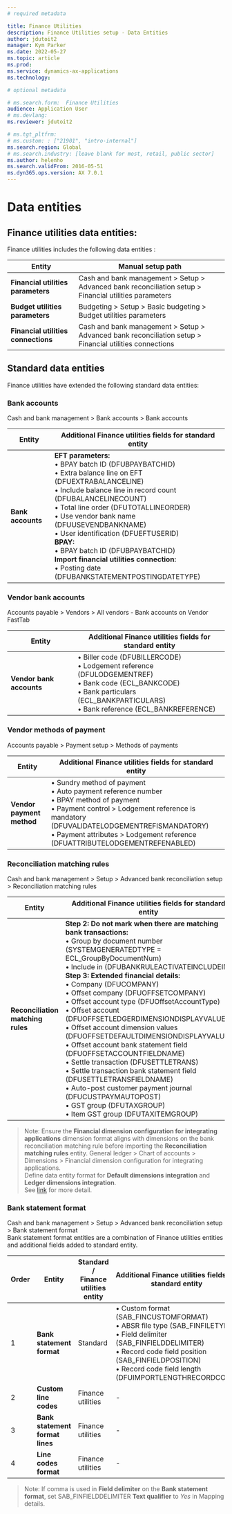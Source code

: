 ```yaml
---
# required metadata

title: Finance Utilities
description: Finance Utilities setup - Data Entities 
author: jdutoit2
manager: Kym Parker
ms.date: 2022-05-27
ms.topic: article
ms.prod: 
ms.service: dynamics-ax-applications
ms.technology: 

# optional metadata

# ms.search.form:  Finance Utilities 
audience: Application User
# ms.devlang: 
ms.reviewer: jdutoit2

# ms.tgt_pltfrm: 
# ms.custom: : ["21901", "intro-internal"]
ms.search.region: Global
# ms.search.industry: [leave blank for most, retail, public sector]
ms.author: helenho
ms.search.validFrom: 2016-05-51
ms.dyn365.ops.version: AX 7.0.1
---
```


# Data entities

## Finance utilities data entities:
Finance utilities includes the following data entities :

| **Entity**                            | **Manual setup path**   |
|-|-|
|  **Financial utilities parameters**   | Cash and bank management > Setup > Advanced bank reconciliation setup > Financial utilities parameters |
|  **Budget utilities parameters**      | Budgeting > Setup > Basic budgeting > Budget utilities parameters  |
| **Financial utilities connections**   | Cash and bank management > Setup > Advanced bank reconciliation setup > Financial utilities connections |

## Standard data entities
Finance utilities have extended the following standard data entities:

### Bank accounts
Cash and bank management > Bank accounts > Bank accounts

| **Entity**                          | **Additional Finance utilities fields for standard entity**                
|-                                    |-                        
| **Bank accounts**                   | **EFT parameters:** <br> • BPAY batch ID (DFUBPAYBATCHID) <br> •	Extra balance line on EFT (DFUEXTRABALANCELINE) <br> • Include balance line in record count (DFUBALANCELINECOUNT) <br> • Total line order (DFUTOTALLINEORDER) <br> • Use vendor bank name (DFUUSEVENDBANKNAME) <br> • User identification (DFUEFTUSERID) <br> **BPAY:** <br> • BPAY batch ID (DFUBPAYBATCHID) <br> **Import financial utilities connection:** <br> • Posting date (DFUBANKSTATEMENTPOSTINGDATETYPE)

### Vendor bank accounts
Accounts payable > Vendors > All vendors - Bank accounts on Vendor FastTab

| **Entity**                          | **Additional Finance utilities fields for standard entity**                 
|-                                    |-                                          
| **Vendor bank accounts**            | • Biller code (DFUBILLERCODE) <br> • Lodgement reference (DFULODGEMENTREF) <br> • Bank code (ECL_BANKCODE) <br> • Bank particulars (ECL_BANKPARTICULARS) <br> • Bank reference (ECL_BANKREFERENCE) 

### Vendor methods of payment
Accounts payable > Payment setup > Methods of payments

| **Entity**                          | **Additional Finance utilities fields for standard entity**                 
|-                                    |-                                          
| **Vendor payment method**           | • Sundry method of payment <br> • Auto payment reference number <br> • BPAY method of payment <br> • Payment control > Lodgement reference is mandatory (DFUVALIDATELODGEMENTREFISMANDATORY) <br> • Payment attributes > Lodgement reference (DFUATTRIBUTELODGEMENTREFENABLED)


### Reconciliation matching rules
Cash and bank management > Setup > Advanced bank reconciliation setup > Reconciliation matching rules

| **Entity**                          | **Additional Finance utilities fields for standard entity**                     
|-                                    |-  
| **Reconciliation matching rules**   | **Step 2: Do not mark when there are matching bank transactions:** <br>  •	Group by document number (SYSTEMGENERATEDTYPE = ECL_GroupByDocumentNum) <br> • Include in (DFUBANKRULEACTIVATEINCLUDEIN) <br> **Step 3: Extended financial details:** <br> • Company (DFUCOMPANY) <br> •	Offset company (DFUOFFSETCOMPANY) <br> •	Offset account type (DFUOffsetAccountType) <br> •	Offset account (DFUOFFSETLEDGERDIMENSIONDISPLAYVALUE) <br> •	Offset account dimension values (DFUOFFSETDEFAULTDIMENSIONDISPLAYVALUE) <br> •	Offset account bank statement field (DFUOFFSETACCOUNTFIELDNAME) <br> • Settle transaction (DFUSETTLETRANS) <br> •	Settle transaction bank statement field (DFUSETTLETRANSFIELDNAME) <br> •	Auto-post customer payment journal (DFUCUSTPAYMAUTOPOST) <br> •	GST group (DFUTAXGROUP) <br> •	Item GST group (DFUTAXITEMGROUP) | 

> Note: Ensure the **Financial dimension configuration for integrating applications** dimension format aligns with dimensions on the bank reconciliation matching rule before importing the **Reconciliation matching rules** entity. General ledger > Chart of accounts > Dimensions > Financial dimension configuration for integrating applications. <br> Define data entity format for **Default dimensions integration** and **Ledger dimensions integration**. <br>
> See [link](https://docs.microsoft.com/en-us/dynamics365/fin-ops-core/dev-itpro/financial/financial-dimension-configuration-integration) for more detail.

### Bank statement format
Cash and bank management > Setup > Advanced bank reconciliation setup > Bank statement format <br> 
Bank statement format entities are a combination of Finance utilities entities and additional fields added to standard entity. 

| **Order** | **Entity**                          | **Standard / Finance <br> utilities entity**   | **Additional Finance utilities fields for standard entity**    |
|-          |-                                    |-                                          |-
| 1         | **Bank statement format**           | Standard                                  |  • Custom format (SAB_FINCUSTOMFORMAT) <br> • ABSR file type (SAB_FINFILETYPE) <br> • Field delimiter (SAB_FINFIELDDELIMITER) <br> •  Record code field position (SAB_FINFIELDPOSITION) <br> • Record code field length (DFUIMPORTLENGTHRECORDCODE) |
| 2         | **Custom line codes**               | Finance utilities                         | - 
| 3         | **Bank statement format lines**     | Finance utilities                         | - 
| 4         | **Line codes format**               | Finance utilities                         | - 

> Note: If comma is used in **Field delimiter** on the **Bank statement format**, set SAB_FINFIELDDELIMITER **Text qualifier** to _Yes_ in Mapping details.

